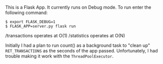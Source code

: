 This is a Flask App. It currently runs on Debug mode. To run enter the following command:

```
$ export FLASK_DEBUG=1
$ FLASK_APP=server.py flask run
```

/transactions operates at O(1)
/statistics operates at O(N)

Initially I had a plan to run count() as a background task to "clean up" `RET_TRANSACTIONS` as the seconds of the app passed. Unfortunately, I had trouble making it work with the `ThreadPoolExecutor`.
